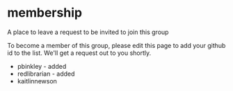 # membership
A place to leave a request to be invited to join this group

To become a member of this group, please edit this page to add your github id to the list. We'll get a request out to you shortly.

- pbinkley - added
- redlibrarian - added
- kaitlinnewson
